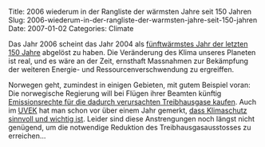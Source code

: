 Title: 2006 wiederum in der Rangliste der wärmsten Jahre seit 150 Jahren
Slug: 2006-wiederum-in-der-rangliste-der-warmsten-jahre-seit-150-jahren
Date: 2007-01-02
Categories: Climate

Das Jahr 2006 scheint das Jahr 2004 als [fünftwärmstes Jahr der letzten 150 Jahre](http://www.nzz.ch/2007/01/01/vm/newzzEWF0OZEY-12.html) abgelöst zu haben. Die Veränderung des Klima unseres Planeten ist real, und es wäre an der Zeit, ernsthaft Massnahmen zur Bekämpfung der weiteren Energie- und Ressourcenverschwendung zu ergreiffen.

Norwegen geht, zumindest in einigen Gebieten, mit gutem Beispiel voran: Die norwegische Regierung will bei Flügen ihrer Beamten künftig [Emissionsrechte für die dadurch verursachten Treibhausgase kaufen](http://www.blick.ch/news/ausland/news22034). Auch im [UVEK](http://www.uvek.admin.ch/) hat man schon vor über einem Jahr gemerkt, [dass Klimaschutz sinnvoll und wichtig ist](http://spinlock.ch/blog/2005/09/15/uvek-nicht-nur-lippenbekenntnisse-im-klimaschutz/). Leider sind diese Anstrengungen noch längst nicht genügend, um die notwendige Reduktion des Treibhausgasausstosses zu erreichen...
